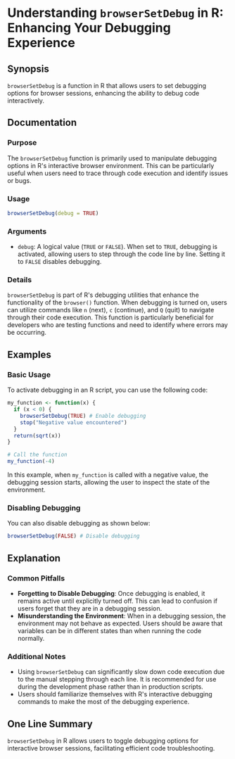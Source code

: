 <!--
Meta Description: # Understanding `browserSetDebug` in R: Enhancing Your Debugging Experience ## Synopsis `browserSetDebug` is a function in R that allows users to set ...
Meta Keywords: debugging, browsersetdebug, users, code, can
-->

# Understanding `browserSetDebug` in R: Enhancing Your Debugging Experience

## Synopsis
`browserSetDebug` is a function in R that allows users to set debugging options for browser sessions, enhancing the ability to debug code interactively.

## Documentation
### Purpose
The `browserSetDebug` function is primarily used to manipulate debugging options in R's interactive browser environment. This can be particularly useful when users need to trace through code execution and identify issues or bugs.

### Usage
```R
browserSetDebug(debug = TRUE)
```

### Arguments
- `debug`: A logical value (`TRUE` or `FALSE`). When set to `TRUE`, debugging is activated, allowing users to step through the code line by line. Setting it to `FALSE` disables debugging.

### Details
`browserSetDebug` is part of R's debugging utilities that enhance the functionality of the `browser()` function. When debugging is turned on, users can utilize commands like `n` (next), `c` (continue), and `Q` (quit) to navigate through their code execution. This function is particularly beneficial for developers who are testing functions and need to identify where errors may be occurring.

## Examples
### Basic Usage
To activate debugging in an R script, you can use the following code:

```R
my_function <- function(x) {
  if (x < 0) {
    browserSetDebug(TRUE) # Enable debugging
    stop("Negative value encountered")
  }
  return(sqrt(x))
}

# Call the function
my_function(-4)
```

In this example, when `my_function` is called with a negative value, the debugging session starts, allowing the user to inspect the state of the environment.

### Disabling Debugging
You can also disable debugging as shown below:

```R
browserSetDebug(FALSE) # Disable debugging
```

## Explanation
### Common Pitfalls
- **Forgetting to Disable Debugging**: Once debugging is enabled, it remains active until explicitly turned off. This can lead to confusion if users forget that they are in a debugging session.
- **Misunderstanding the Environment**: When in a debugging session, the environment may not behave as expected. Users should be aware that variables can be in different states than when running the code normally.

### Additional Notes
- Using `browserSetDebug` can significantly slow down code execution due to the manual stepping through each line. It is recommended for use during the development phase rather than in production scripts.
- Users should familiarize themselves with R's interactive debugging commands to make the most of the debugging experience.

## One Line Summary
`browserSetDebug` in R allows users to toggle debugging options for interactive browser sessions, facilitating efficient code troubleshooting.